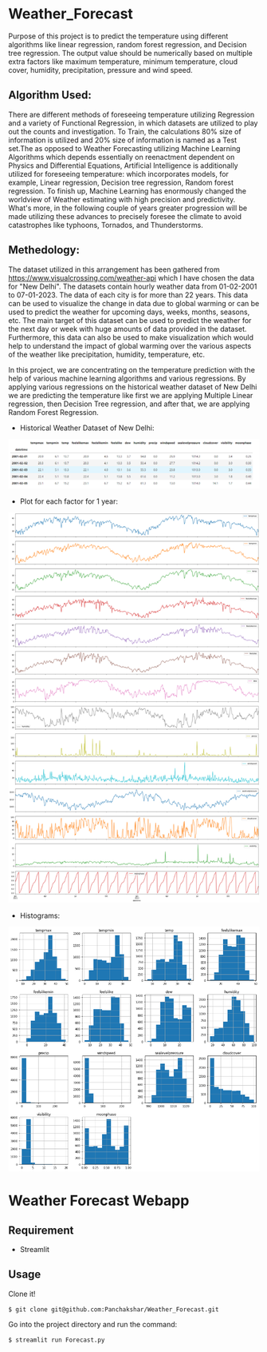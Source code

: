 # Weather_Forecast
Purpose of this project is to predict the temperature using different algorithms like linear regression, random forest regression, and Decision tree regression. The output value should be numerically based on multiple extra factors like maximum temperature, minimum temperature, cloud cover, humidity, precipitation, pressure and wind speed.
## Algorithm Used:
There are different methods of foreseeing temperature utilizing Regression and a variety of Functional Regression, in which datasets are utilized to play out the counts and investigation. To Train, the calculations 80% size of information is utilized and 20% size of information is named as a Test set.The as opposed to Weather Forecasting utilizing Machine Learning Algorithms which depends essentially on reenactment dependent on Physics and Differential Equations, Artificial Intelligence is additionally utilized for foreseeing temperature: which incorporates models, for example, Linear regression, Decision tree regression, Random forest regression. To finish up, Machine Learning has enormously changed the worldview of Weather estimating with high precision and predictivity. What's more, in the following couple of years greater progression will be made utilizing these advances to precisely foresee the climate to avoid catastrophes like typhoons, Tornados, and Thunderstorms.
## Methedology:
The dataset utilized in this arrangement has been gathered from https://www.visualcrossing.com/weather-api which I have chosen the data for "New Delhi". The datasets contain hourly weather data from 01-02-2001 to 07-01-2023. The data of each city is for more than 22 years. This data can be used to visualize the change in data due to global warming or can be used to predict the weather for upcoming days, weeks, months, seasons, etc. The main target of this dataset can be used to predict the weather for the next day or week with huge amounts of data provided in the dataset. Furthermore, this data can also be used to make visualization which would help to understand the impact of global warming over the various aspects of the weather like precipitation, humidity, temperature, etc.

In this project, we are concentrating on the temperature prediction with the help of various machine learning algorithms and various regressions. By applying various regressions on the historical weather dataset of New Delhi we are predicting the temperature like first we are applying Multiple Linear regression, then Decision Tree regression, and after that, we are applying Random Forest Regression.

* Historical Weather Dataset of New Delhi:

![alt text](https://github.com/Panchakshar/Weather_Forecast/blob/master/Plots/Historical%20Weather%20Dataset%20of%20New%20Delhi.png?raw=true)

* Plot for each factor for 1 year:

![alt text](https://github.com/Panchakshar/Weather_Forecast/blob/master/Plots/Plot%20for%20each%20factor%20for%201%20year.png?raw=true)

* Histograms:

![alt text](https://github.com/Panchakshar/Weather_Forecast/blob/master/Plots/download%20(2).png?raw=true)

# Weather Forecast Webapp

## Requirement

- Streamlit

## Usage

Clone it!

```
$ git clone git@github.com:Panchakshar/Weather_Forecast.git
```

Go into the project directory and run the command:

```
$ streamlit run Forecast.py
```
